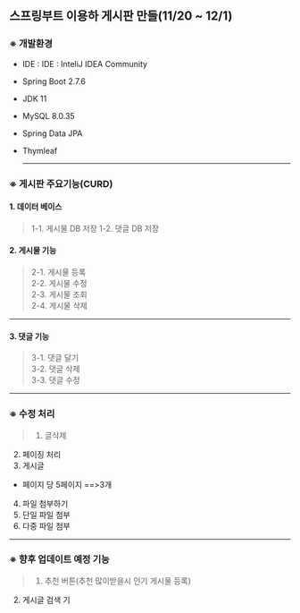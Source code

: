 ## 스프링부트 이용하 게시판 만들(11/20 ~ 12/1)

### ※ 개발환경
- IDE : IDE : InteliJ IDEA Community
- Spring Boot 2.7.6
- JDK 11
- MySQL 8.0.35
- Spring Data JPA
- Thymleaf

  ---

### ※ 게시판 주요기능(CURD)

#### 1. 데이터 베이스
>1-1. 게시물 DB 저장
1-2. 댓글 DB 저장

#### 2. 게시물 기능
>2-1. 게시물 등록  
2-2. 게시물 수정  
2-3. 게시물 조회  
2-4. 게시물 삭제

---
#### 3. 댓글 기능
>3-1. 댓글 달기  
3-2. 댓글 삭제  
3-3. 댓글 수정

---

### ※ 수정 처리
>1. 글삭제
2. 페이징 처리
3. 게시글
- 페이지 당 5페이지 ==>3개
4. 파일 첨부하기
5. 단일 파일 첨부
6. 다중 파일 첨부

---

### ※ 향후 업데이트 예정 기능
>1. 추천 버튼(추천 많이받을시 인기 게시물 등록)
2. 게시글 검색 기
